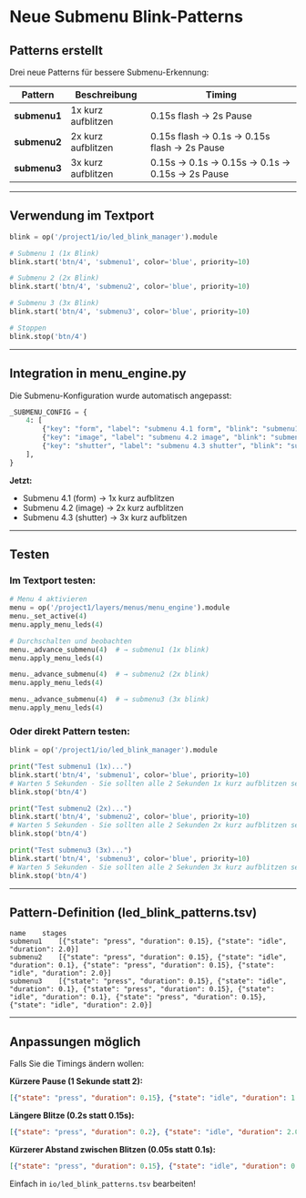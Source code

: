 # Neue Submenu Blink-Patterns

## Patterns erstellt

Drei neue Patterns für bessere Submenu-Erkennung:

| Pattern | Beschreibung | Timing |
|---------|--------------|--------|
| **submenu1** | 1x kurz aufblitzen | 0.15s flash → 2s Pause |
| **submenu2** | 2x kurz aufblitzen | 0.15s flash → 0.1s → 0.15s flash → 2s Pause |
| **submenu3** | 3x kurz aufblitzen | 0.15s → 0.1s → 0.15s → 0.1s → 0.15s → 2s Pause |

---

## Verwendung im Textport

```python
blink = op('/project1/io/led_blink_manager').module

# Submenu 1 (1x Blink)
blink.start('btn/4', 'submenu1', color='blue', priority=10)

# Submenu 2 (2x Blink)
blink.start('btn/4', 'submenu2', color='blue', priority=10)

# Submenu 3 (3x Blink)
blink.start('btn/4', 'submenu3', color='blue', priority=10)

# Stoppen
blink.stop('btn/4')
```

---

## Integration in menu_engine.py

Die Submenu-Konfiguration wurde automatisch angepasst:

```python
_SUBMENU_CONFIG = {
    4: [
        {"key": "form", "label": "submenu 4.1 form", "blink": "submenu1"},      # 1x blink
        {"key": "image", "label": "submenu 4.2 image", "blink": "submenu2"},    # 2x blink
        {"key": "shutter", "label": "submenu 4.3 shutter", "blink": "submenu3"}, # 3x blink
    ],
}
```

**Jetzt:**
- Submenu 4.1 (form) → 1x kurz aufblitzen
- Submenu 4.2 (image) → 2x kurz aufblitzen
- Submenu 4.3 (shutter) → 3x kurz aufblitzen

---

## Testen

### Im Textport testen:

```python
# Menu 4 aktivieren
menu = op('/project1/layers/menus/menu_engine').module
menu._set_active(4)
menu.apply_menu_leds(4)

# Durchschalten und beobachten
menu._advance_submenu(4)  # → submenu1 (1x blink)
menu.apply_menu_leds(4)

menu._advance_submenu(4)  # → submenu2 (2x blink)
menu.apply_menu_leds(4)

menu._advance_submenu(4)  # → submenu3 (3x blink)
menu.apply_menu_leds(4)
```

### Oder direkt Pattern testen:

```python
blink = op('/project1/io/led_blink_manager').module

print("Test submenu1 (1x)...")
blink.start('btn/4', 'submenu1', color='blue', priority=10)
# Warten 5 Sekunden - Sie sollten alle 2 Sekunden 1x kurz aufblitzen sehen
blink.stop('btn/4')

print("Test submenu2 (2x)...")
blink.start('btn/4', 'submenu2', color='blue', priority=10)
# Warten 5 Sekunden - Sie sollten alle 2 Sekunden 2x kurz aufblitzen sehen
blink.stop('btn/4')

print("Test submenu3 (3x)...")
blink.start('btn/4', 'submenu3', color='blue', priority=10)
# Warten 5 Sekunden - Sie sollten alle 2 Sekunden 3x kurz aufblitzen sehen
blink.stop('btn/4')
```

---

## Pattern-Definition (led_blink_patterns.tsv)

```tsv
name	stages
submenu1	[{"state": "press", "duration": 0.15}, {"state": "idle", "duration": 2.0}]
submenu2	[{"state": "press", "duration": 0.15}, {"state": "idle", "duration": 0.1}, {"state": "press", "duration": 0.15}, {"state": "idle", "duration": 2.0}]
submenu3	[{"state": "press", "duration": 0.15}, {"state": "idle", "duration": 0.1}, {"state": "press", "duration": 0.15}, {"state": "idle", "duration": 0.1}, {"state": "press", "duration": 0.15}, {"state": "idle", "duration": 2.0}]
```

---

## Anpassungen möglich

Falls Sie die Timings ändern wollen:

**Kürzere Pause (1 Sekunde statt 2):**
```json
[{"state": "press", "duration": 0.15}, {"state": "idle", "duration": 1.0}]
```

**Längere Blitze (0.2s statt 0.15s):**
```json
[{"state": "press", "duration": 0.2}, {"state": "idle", "duration": 2.0}]
```

**Kürzerer Abstand zwischen Blitzen (0.05s statt 0.1s):**
```json
[{"state": "press", "duration": 0.15}, {"state": "idle", "duration": 0.05}, {"state": "press", "duration": 0.15}, {"state": "idle", "duration": 2.0}]
```

Einfach in `io/led_blink_patterns.tsv` bearbeiten!
